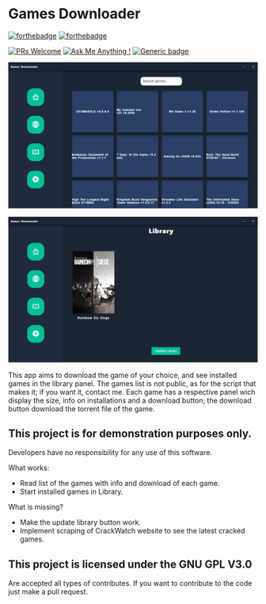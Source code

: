 # Games Downloader
[![forthebadge](https://forthebadge.com/images/badges/made-with-javascript.svg)](https://forthebadge.com)  [![forthebadge](https://forthebadge.com/images/badges/oooo-kill-em.svg)](https://forthebadge.com)

[![PRs Welcome](https://img.shields.io/badge/PRs-welcome-brightgreen.svg?style=flat-square)](http://makeapullrequest.com) [![Ask Me Anything !](https://img.shields.io/badge/Ask%20me-anything-1abc9c.svg)](https://github.com/ch-ckmate) [![Generic badge](https://img.shields.io/badge/cp-Electron-green.svg)](https://shields.io/)



<p align="center">
    <img width="800" height="auto" src="home.png" alt="GamesDownloader" />
</p>

<p align="center">
    <img width="800" height="auto" src="library.png" alt="GamesDownloader" />
</p>

This app aims to download the game of your choice, and see installed games in the library panel.
The games list is not public, as for the script that makes it; if you want it, contact me.
Each game has a respective panel wich display the size, info on installations and a download button; the download button download the torrent file of the game.
  
  
  
## This project is for demonstration purposes only.
   Developers have no responsibility for any use of this software.

What works:
   - Read list of the games with info and download of each game.
   - Start installed games in Library.

What is missing?
   - Make the update library button work.
   - Implement scraping of CrackWatch website to see the latest cracked games.
   
  
  
  
  
  
## This project is licensed under the GNU GPL V3.0

Are accepted all types of contributes.
If you want to contribute to the code just make a pull request.

